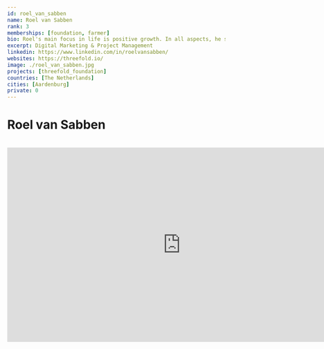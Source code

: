 ```yaml
---
id: roel_van_sabben
name: Roel van Sabben
rank: 3
memberships: [foundation, farmer]
bio: Roel's main focus in life is positive growth. In all aspects, he seeks to push boundaries that help him, the people around him, or even people he does not even know. He's a firm believer of the ripple effect; the more positive ripples you send out, the more people are likely to be affected by them, to in their turn replicate the ripples. Being an Explorer is one of those ripples.
excerpt: Digital Marketing & Project Management
linkedin: https://www.linkedin.com/in/roelvansabben/
websites: https://threefold.io/
image: ./roel_van_sabben.jpg
projects: [threefold_foundation]
countries: [The Netherlands]
cities: [Aardenburg]
private: 0
---
```

# Roel van Sabben

<BR>

<iframe src="https://player.vimeo.com/video/414512583" width="800" height="450" frameborder="0" allow="autoplay; fullscreen" allowfullscreen></iframe>

<BR>


